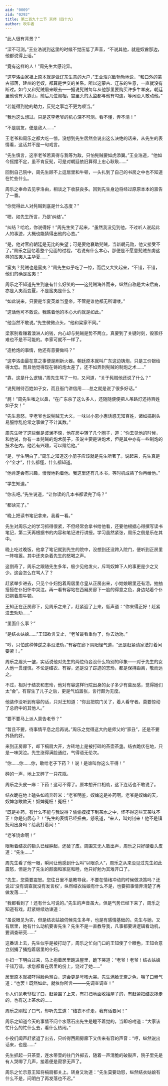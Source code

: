 ```yaml
---
aid: "0009"
zid: "0292"
title: 第二百九十二节 京师（四十九）
author: 吹牛者
---
```


“此人很有背景？”

“深不可测。”王业浩说到这里的时候不觉压低了声音，“不说其他，就是奴酋那边，他都说得上话。”

“竟有这样的人！”周先生大感诧异。

“这李洛由家祖上原本就是做辽东生意的大户，”王业浩兴致勃勃地说，“和口外的蒙古部落，建州的老奴，都算是世交的关系。所以这蒙古、辽东的生意，一直就没有断过。如今又和髡贼眉来眼去――据说髡贼每年从他那里要购买许多牛羊皮。朝廷里他也有大靠山，前后几位阁相，宫里头的太监都与他有勾连，等闲没人敢动他。”

“若能得到他的助力，反髡之事岂不更为顺当。”

“我也这么想过。只是这李老爷的机心深不可测。看不懂，弄不清！”

“不是朋友，便是敌人……”

王老爷和周乐之都大吃一惊，没想到先生居然会说出这么决绝的话来，从先生的表情看，这话并不是一句戏言。

“先生慎言，这李老爷若真得与我等为敌，只怕髡贼要如虎添翼。”王业浩道，“他如今摇摆不定，虽不肯反髡，可是对朝廷依旧算得上忠心耿耿……”

回到自己院中，周先生顾不上逗居里和牛顿，一头扎到了自己的书房之中也不知道在忙些什么。

周乐之奉命去见李洛由，相谈之下收获良多。回到先生身边将经过原原本本的禀告了一番。

“你觉得此人对髡贼到底是什么态度？”

“嗯，如先生所言，乃是‘纠结’。”

“纠结？哈哈，你说得好！”周先生笑了起来，“虽然我没见到他，不过听人说起此人的事迹，大概也能猜得出他的心态。”

“是，他对官府朝廷是无比的失望；可是要他襄助髡贼，当新朝元勋，他又接受不了。”周乐之回忆着整个见面的过程，“若说有什么本心，那便是不愿意髡贼东虏这样的蛮夷入主华夏……”

“蛮夷？髡贼也是蛮夷？”周先生似乎吃了一惊，而后又大笑起来，“不错，不错，他们的确是蛮夷！”

周乐之不知道先生到底有什么好笑的――这髡贼海外而来，纵然自称是大宋后裔，亦是入夷而变夏，不是蛮夷是什么？

“如此说来，只要是华夏英雄当皇帝，不管是谁他都无所谓喽。”

“这话他可不敢说。我瞧着他的本心大约就是如此。”

“他当然不敢说。”先生微微点头，“他和梁家不同。”

梁家别看赚着澳洲人的钱，内心却与髡贼是势不两立。真要到了关键时刻，毁家纾难也不是不可能的。李家可就不一样了。

“造枪炮的事情，他还有意要做吗？”

“这李洛由最在意之事便是刷新火器。朝廷原本就叫广东这边铸炮，只是工价银给得太低。而且他觉得现在铸的炮太差了，还不如弄到髡贼的制炮之术……”

“靠，这是什么逻辑，”周先生骂了一句，又问道，“关于髡贼他还说了什么？”

“说髡贼待百姓如子女，而且衙门讲信用……总之就是说了很多好话。”

“屁！”周先生嗤之以鼻，“在广东杀了这么多人，还随随便便把人吊路灯还待百姓如子女！”

“先生息怒，李老爷也说髡贼无大义，一味以小恩小惠诱惑无知百姓，诸如搞剃头易服悖乱伦常之事做了不计其数。”

周先生听了这些倒是波澜不惊，他在房中转了几个圈子，道：“你去见他的时候，和他说，你有一本髡贼的炮术册子，虽说主要是讲炮术，但是其中亦有一些制炮的技术在内。他若有兴趣，可以赠给他。”

“是，学生明白了。”周乐之知道这小册子应该就是先生所著了。说起来，先生真是个“全才”，什么都懂，什么都知道。

“他肯定会有兴趣，慢慢地钓着他。我这里还有几本书，等时机成熟了你再给他。”

“学生知道。”

“你去吧。”先生说道，“让你读的几本书都读完了吗？”

“都读完了。”

“晚上把读书笔记拿来，我看一看。”

先生对周乐之的学习抓得很紧，不但经常会拿书给他看，还要他根据心得撰写读书笔记，第二天再根据书的内容和笔记进行讲授。学习虽然紧张，周乐之倒是乐在其中。

晚上吃过晚饭，他拿了笔记就到先生的院中，没想到还没跨入院门，便听到正房里一阵喧嚣。其中还夹杂着先生的怒喝之声。

这倒奇了，周乐之跟随先生多年，极少见他发火，斥骂奴婢下人的事更是少之又少。这会怎么在骂人了？

赶紧举步进去，只见个仆妇抱着周居里仓皇从正房出来，小姑娘眼里还有泪，抽抽搭搭在仆妇怀中哭泣。再一看有容站在西厢房廊下一脸的得意之色，身边站着个仆妇抱着周牛顿。

王知正在正房廊下，见周乐之来了，赶紧迎了上来，低声道：“你来得正好！赶紧进去劝劝……”

“里面什么事？”

“是结衣姑娘……”王知欲言又止，“老爷最看重你了，你去劝劝。”

“哼，只怕这种悖逆之事没法劝，”有容在廊下阴阳怪气道，“还是赶紧请家法打着问要紧！。”

周乐之眉头一皱，实话说他对先生的两位侍妾没什么特别的印象――对于先生的女人他一贯谨慎。不论是结衣、有容，还是没了踪迹的志玲，都是保持距离，敬而远之。

不过，相对于结衣和志玲，他对有容这样行院出身的女子多少有些反感，觉得她们太“会”。有容生了儿子之后，更是气焰嚣张，言行颇为无度。

他装作没听到有容的话，只对王知道：“你且把院门关了，着人看守者。莫要惊动了总府中的其他人。”

“要不要马上派人禀告老爷？”

“暂且不要，待事情平息之后再说。”周乐之觉得这大约是师父的“家丑”，还是不要外扬的好。

来到正房廊下，却下槅扇大开，方砖地上是被打碎的茶壶茶盏。结衣跪伏在地，只是一味哭泣。先生涨得满脸通红，气得语无伦次。

“你……你……你，敢给老子下药？！说！是谁叫你这么干得！”

砰的一声，地上又碎了一只花瓶。

周乐之头皮一麻：下药！这可不得了。原本想开口相劝，这下连话也不敢说了。

结衣跪在地上磕头如鸡奔碎米：“老爷明鉴，奴婢这是补药啊。老爷是奴婢的天，奴婢怎敢欺天！奴婢冤枉！冤枉！”

“既是补药，有什么不能与我说得？偷偷摸摸下到茶水之中，怪不得这些天茶味不正！你是何居心？！”先生的表情已经扭曲，怒吼道，“来人，叫刘钊来！他不是镇抚司出身吗？给我打着问！”

“老爷饶命啊！”

眼瞅着结衣的额头已经肿起，还破了皮。周围又无人敢出声，周乐之只好硬着头皮道：“先生……”

周先生看了他一眼，瞬间让他感到什么叫“以眼杀人”，周乐之从来没见过先生如此震怒，但是为了先生的颜面和家庭和睦，他只好勉为其难开口了。

“先生，您莫要震怒。您往日里不是教导我，不要在情绪冲动的时候做决策吗？还说过‘没有调查就没有发言权’，纵然结衣姑娘有什么不是，也要把事情弄清楚了再做发落……”

“我都看到了！还有什么可说的。”先生的声音虽大，但是气势已经下来了，周乐之知道有戏，赶紧继续劝谏道：

“虽说眼见为实，但是结衣姑娘伺候先生多年，也是有感情基础的。先生与她，又有居里，她有什么动机要害先生？先生不是一直教导我，凡事都要讲逻辑看动机，要调查研究……”

这番话上去，先生似乎是被打动了，周乐之忙向门口的王知使了个眼色，王知会意立刻捅了捅抱着居里的仆妇。

仆妇一下明白过来，马上抱着居里跑进屋里，跪下哭道：“老爷！老爷！结衣姑娘千错万错，求您都看在居里的份上，饶过了她……”

居里原本就被吓得脸色煞白，这会更是号啕大哭。先生满脸无奈之色，喘了口粗气道：“也罢！既然如此，就依你所言―――先调查调查！”

仆人们见老爷松了口，赶紧围了上来，有打扫地面收拾屋子的，有赶紧把结衣搀走的，也有送上茶水的……

周乐之刚松了口气，却听先生道：“结衣不许走，我有话要问！”

周乐之知道今天的事情不问个水落石出先生是睡不着觉的，当即吩咐道：“大家该忙什么的忙什么去，看什么热闹。”

仆役们闻声赶紧退了出去，只听得西厢房廊下又传来有容的声音：“哼，纵然说出话来，也是……”

先生抓起一只茶壶，连水带壶的往门外掷去，随着一声清脆的破裂声，院子里先是有人哭唧了几声，接着便是寂寥无声了。

周乐之忙示意王知将槅扇都关上。转身又劝道：“先生莫要动怒，纵然结衣姑娘有什么不是，问明白了再发落也不迟。”

